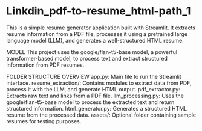 # Linkdin_pdf-to-resume_html-path_1
This is a simple resume generator application built with Streamlit. It extracts resume information from a PDF file, processes it using a pretrained large language model (LLM), and generates a well-structured HTML resume.

MODEL
This project uses the google/flan-t5-base model, a powerful transformer-based model, to process text and extract structured information from PDF resumes.
 
FOLDER STRUCTURE OVERVIEW
app.py: Main file to run the Streamlit interface.
resume_extraction/: Contains modules to extract data from PDF, process it with the LLM, and generate HTML output.
pdf_extractor.py: Extracts raw text and links from a PDF file.
llm_processing.py: Uses the google/flan-t5-base model to process the extracted text and return structured information.
html_generator.py: Generates a structured HTML resume from the processed data.
assets/: Optional folder containing sample resumes for testing purposes.
